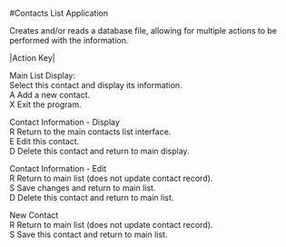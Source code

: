 #Contacts List Application   
  
Creates and/or reads a database file, allowing for multiple actions to be performed with the information.  
  
  
|Action Key|  

Main List Display:  
<Number>  Select this contact and display its information.  
   A      Add a new contact.  
   X      Exit the program.  
   
Contact Information - Display  
   R      Return to the main contacts list interface.  
   E      Edit this contact.  
   D      Delete this contact and return to main display.  
  
Contact Information - Edit  
   R      Return to main list (does not update contact record).  
   S      Save changes and return to main list.  
   D      Delete this contact and return to main list.  
  
New Contact  
   R      Return to main list (does not update contact record).  
   S      Save this contact and return to main list.  
